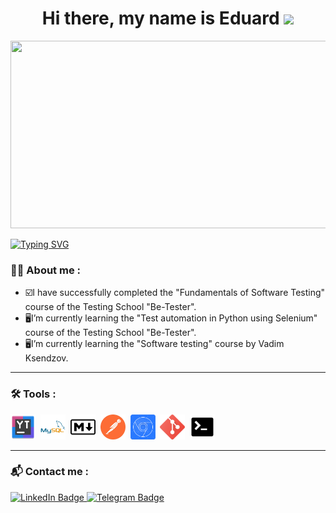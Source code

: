 <h1 align="center">Hi there, my name is Eduard 
<img src="https://github.com/blackcater/blackcater/raw/main/images/Hi.gif" height="32"/></h1>
<div align="center">
  <img src="https://media.giphy.com/media/sRFEa8lbeC7zbcIZZR/giphy.gif" width="600" height="300"/>
</div>

[![Typing SVG](https://readme-typing-svg.herokuapp.com?size=25&duration=4000&color=18E7F7&background=FFFFFF00&center=true&width=800&lines=I'm+a+QA+Engineer)](https://git.io/typing-svg)
### :man_technologist: About me :
+ :ballot_box_with_check:I have successfully completed the "Fundamentals of Software Testing" course of the Testing School "Be-Tester".
+ :desktop_computer:I’m currently learning the "Test automation in Python using Selenium" course of the Testing School "Be-Tester".
+ :desktop_computer:I’m currently learning the "Software testing" course by Vadim Ksendzov.
---
### :hammer_and_wrench: Tools :
<div>
  <img src="https://raw.githubusercontent.com/Ed-Yunusov/Ed-Yunusov/main/Assets/youtrack_94894.png" title="Youtrack" alt="Youtrack" width="40" height="40"/>&nbsp;
  <img src="https://raw.githubusercontent.com/Ed-Yunusov/Ed-Yunusov/main/Assets/mysql_icon.png" title="MySQL" alt="MySQL" width="40" height="40"/>&nbsp;
  <img src="https://raw.githubusercontent.com/Ed-Yunusov/Ed-Yunusov/main/Assets/md_icon.png" title="Markdown" alt="Markdown" width="40" height="40"/>&nbsp;
  <img src="https://raw.githubusercontent.com/Ed-Yunusov/Ed-Yunusov/main/Assets/postman_icon%2022.35.53.png" title="Postman" alt="Postman" width="40" height="40"/>&nbsp;
  <img src="https://raw.githubusercontent.com/Ed-Yunusov/Ed-Yunusov/main/Assets/DevTools_icon.png" title="DevTools" alt="DevTools" width="40" height="40"/>&nbsp;
  <img src="https://raw.githubusercontent.com/Ed-Yunusov/Ed-Yunusov/main/Assets/git_icon.png" title="Git" alt="Git" width="40" height="40"/>&nbsp;
  <img src="https://raw.githubusercontent.com/Ed-Yunusov/Ed-Yunusov/main/Assets/terminal_icon.png" title="Terminal" alt="Terminal" width="40" height="40"/>&nbsp;
</div>

---
### :mailbox_with_mail: Contact me :
<div id="badges">
  <a href="https://www.linkedin.com/in/eduard-yunusov/">
    <img src="https://img.shields.io/badge/LinkedIn-blue?style=for-the-badge&logo=linkedin&logoColor=white" alt="LinkedIn Badge"/>
  </a>
  <a href="https://t.me/EdwardYunusov">
    <img src="https://img.shields.io/badge/Telegram-white?style=for-the-badge&logo=telegram&logoColor=white" alt="Telegram Badge"/>
  </a>
</div>



<!--
**Ed-Yunusov/Ed-Yunusov** is a ✨ _special_ ✨ repository because its `README.md` (this file) appears on your GitHub profile.



- 🔭 I’m currently working on ...
- 🌱 I’m currently learning ...
- 👯 I’m looking to collaborate on ...
- 🤔 I’m looking for help with ...
- 💬 Ask me about ...
- 📫 How to reach me: ...
- 😄 Pronouns: ...
- ⚡ Fun fact: ...
-->
